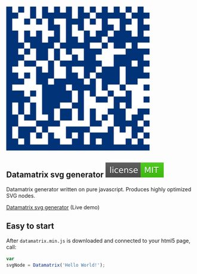 ![SVG Datamatrix Generator](img/datamatrix.svg)

## Datamatrix svg generator [![LICENSE](img/license.svg)](/LICENSE)
Datamatrix generator written on pure javascript. Produces highly optimized SVG nodes.

[Datamatrix svg generator](https://datalog.github.io/demo/datamatrix-svg/) (Live demo)

## Easy to start
After `datamatrix.min.js` is downloaded and connected to your html5 page, call:
```javascript
var
svgNode = Datamatrix('Hello World!');
```
